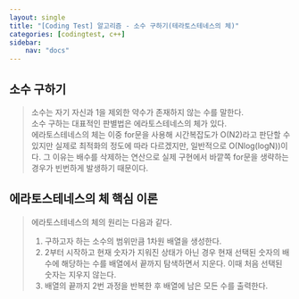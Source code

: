 ```yaml
---
layout: single
title: "[Coding Test] 알고리즘 - 소수 구하기(테라토스테네스의 체)"
categories: [codingtest, c++]
sidebar:
    nav: "docs"
---
```


## 소수 구하기
> 소수는 자기 자신과 1을 제외한 약수가 존재하지 않는 수를 말한다. <br/>
> 소수 구하는 대표적인 판별법은 에라토스테네스의 체가 있다. <br/>
> 에라토스테네스의 체는 이중 for문을 사용해 시간복잡도가 O(N2)라고 판단할 수 있지만 실제로 최적화의 정도에 따라 다르겠지만, 일반적으로 O(Nlog(logN))이다. 그 이유는 배수를 삭제하는 연산으로 실제 구현에서 바깥쪽 for문을 생략하는 경우가 빈번하게 발생하기 때문이다. <br/>


## 에라토스테네스의 체 핵심 이론
> 에라토스테네스의 체의 원리는 다음과 같다. <br/>
> 1. 구하고자 하는 소수의 범위만큼 1차원 배열을 생성한다. <br/>
> 2. 2부터 시작하고 현재 숫자가 지워진 상태가 아닌 경우 현재 선택된 숫자의 배수에 해당하는 수를 배열에서 끝까지 탐색하면서 지운다. 이때 처음 선택된 숫자는 지우지 않는다. <br/>
> 3. 배열의 끝까지 2번 과정을 반복한 후 배열에 남은 모든 수를 출력한다. <br/>


